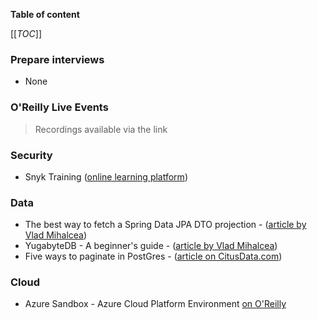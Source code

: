 **Table of content**

[[_TOC_]]

### Prepare interviews

* None

### O'Reilly Live Events
> Recordings available via the link


### Security

* Snyk Training ([online learning platform](https://snyk.io/blog/introducing-snyk-training/?utm_source=Marketo&utm_medium=Email&mkt_tok=Njc3LVRIUC00MTUAAAGGk4FmSnJ7f_xXdNtJnpxti8bmkBL5km7OdQ1nlPHmpBYEnWOoei0_Up1-rzzGIgDPPrmqLRzukaJpZjHoCN8d5Li-Teipu3GdBWJRjO6CK7zpSIu2gXnX))

### Data

* The best way to fetch a Spring Data JPA DTO projection - ([article by Vlad Mihalcea](https://vladmihalcea.com/spring-jpa-dto-projection/?utm_source=Vlad+Mihalcea%27s+Newsletter&utm_campaign=96c9489fca-EMAIL_CAMPAIGN_2019_01_16_07_29_COPY_01&utm_medium=email&utm_term=0_7a1c643a85-96c9489fca-219374602))
* YugabyteDB - A beginner's guide - ([article by Vlad Mihalcea](https://vladmihalcea.com/yugabytedb/?utm_source=Vlad+Mihalcea%27s+Newsletter&utm_campaign=6e416ab796-EMAIL_CAMPAIGN_2019_01_16_07_29_COPY_01&utm_medium=email&utm_term=0_7a1c643a85-6e416ab796-219374602))
* Five ways to paginate in PostGres - ([article on CitusData.com](https://www.citusdata.com/blog/2016/03/30/five-ways-to-paginate/))

### Cloud

* Azure Sandbox - Azure Cloud Platform Environment [on O'Reilly](https://learning.oreilly.com/scenarios/azure-sandbox/9781098140038/?utm_medium=email&utm_source=platform+b2b&utm_campaign=engagement&utm_content=whats+new+interactive+20220912)
